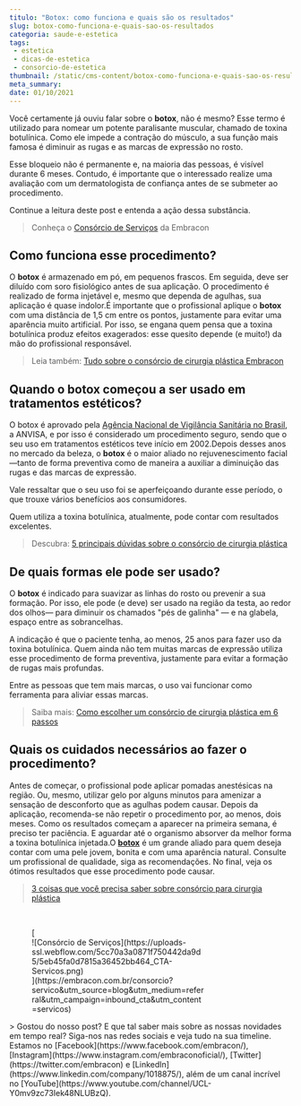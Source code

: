 ```yaml
---
titulo: "Botox: como funciona e quais são os resultados"
slug: botox-como-funciona-e-quais-sao-os-resultados
categoria: saude-e-estetica
tags:
 - estetica
 - dicas-de-estetica
 - consorcio-de-estetica
thumbnail: /static/cms-content/botox-como-funciona-e-quais-sao-os-resultados.jpeg
meta_summary: 
date: 01/10/2021
---
```

Você certamente já ouviu falar sobre o **botox**, não é mesmo? Esse termo é utilizado para nomear um potente paralisante muscular, chamado de toxina botulínica. Como ele impede a contração do músculo, a sua função mais famosa é diminuir as rugas e as marcas de expressão no rosto.

Esse bloqueio não é permanente e, na maioria das pessoas, é visível durante 6 meses. Contudo, é importante que o interessado realize uma avaliação com um dermatologista de confiança antes de se submeter ao procedimento.

Continue a leitura deste post e entenda a ação dessa substância.

> Conheça o [Consórcio de Serviços](https://www.embracon.com.br/consorcio-servicos) da Embracon

Como funciona esse procedimento?
--------------------------------

O **botox** é armazenado em pó, em pequenos frascos. Em seguida, deve ser diluído com soro fisiológico antes de sua aplicação. O procedimento é realizado de forma injetável e, mesmo que dependa de agulhas, sua aplicação é quase indolor.É importante que o profissional aplique o **botox** com uma distância de 1,5 cm entre os pontos, justamente para evitar uma aparência muito artificial. Por isso, se engana quem pensa que a toxina botulínica produz efeitos exagerados: esse quesito depende (e muito!) da mão do profissional responsável.

> Leia também: [Tudo sobre o consórcio de cirurgia plástica Embracon](https://www.embracon.com.br/blog/tudo-sobre-o-consorcio-de-cirurgia-plastica-embracon)

Quando o botox começou a ser usado em tratamentos estéticos?
------------------------------------------------------------

O botox é aprovado pela [Agência Nacional de Vigilância Sanitária no Brasil](https://www.smerp.com.br/anvisa/?ac=prodDetail&anvisaId=101470045), a ANVISA, e por isso é considerado um procedimento seguro, sendo que o seu uso em tratamentos estéticos teve início em 2002.Depois desses anos no mercado da beleza, o **botox** é o maior aliado no rejuvenescimento facial—tanto de forma preventiva como de maneira a auxiliar a diminuição das rugas e das marcas de expressão.

Vale ressaltar que o seu uso foi se aperfeiçoando durante esse período, o que trouxe vários benefícios aos consumidores.

Quem utiliza a toxina botulínica, atualmente, pode contar com resultados excelentes.

> Descubra: [5 principais dúvidas sobre o consórcio de cirurgia plástica](https://www.embracon.com.br/blog/5-duvidas-sobre-o-consorcio-de-cirurgia)

De quais formas ele pode ser usado?
-----------------------------------

O **botox** é indicado para suavizar as linhas do rosto ou prevenir a sua formação. Por isso, ele pode (e deve) ser usado na região da testa, ao redor dos olhos— para diminuir os chamados "pés de galinha" — e na glabela, espaço entre as sobrancelhas.

A indicação é que o paciente tenha, ao menos, 25 anos para fazer uso da toxina botulínica. Quem ainda não tem muitas marcas de expressão utiliza esse procedimento de forma preventiva, justamente para evitar a formação de rugas mais profundas.

Entre as pessoas que tem mais marcas, o uso vai funcionar como ferramenta para aliviar essas marcas.

> Saiba mais: [Como escolher um consórcio de cirurgia plástica em 6 passos](https://www.embracon.com.br/blog/como-escolher-um-consorcio-de-cirurgia-plastica-em-6-passos)

Quais os cuidados necessários ao fazer o procedimento?
------------------------------------------------------

Antes de começar, o profissional pode aplicar pomadas anestésicas na região. Ou, mesmo, utilizar gelo por alguns minutos para amenizar a sensação de desconforto que as agulhas podem causar. Depois da aplicação, recomenda-se não repetir o procedimento por, ao menos, dois meses. Como os resultados começam a aparecer na primeira semana, é preciso ter paciência. E aguardar até o organismo absorver da melhor forma a toxina botulínica injetada.O [**botox**](https://www.embracon.com.br/blog/o-que-eu-preciso-saber-sobre-o-uso-do-botox-para-correcao-de-sorriso) é um grande aliado para quem deseja contar com uma pele jovem, bonita e com uma aparência natural. Consulte um profissional de qualidade, siga as recomendações. No final, veja os ótimos resultados que esse procedimento pode causar.

> [3 coisas que você precisa saber sobre consórcio para cirurgia plástica](https://www.embracon.com.br/blog/3-coisas-que-voce-precisa-saber-sobre-o-consorcio-para-cirurgia-plastica)

‍

<figure class="w-richtext-figure-type-image w-richtext-align-center" style="max-width:310px">[<div>![Consórcio de Serviços](https://uploads-ssl.webflow.com/5cc70a3a0871f750442da9d5/5eb45fa0d7815a36452bb464_CTA-Servicos.png)</div>](https://embracon.com.br/consorcio?servico&utm_source=blog&utm_medium=referral&utm_campaign=inbound_cta&utm_content=servicos)</figure>> Gostou do nosso post? E que tal saber mais sobre as nossas novidades em tempo real? Siga-nos nas redes sociais e veja tudo na sua timeline. Estamos no [Facebook](https://www.facebook.com/embracon/), [Instagram](https://www.instagram.com/embraconoficial/), [Twitter](https://twitter.com/embracon) e [LinkedIn](https://www.linkedin.com/company/1018875/), além de um canal incrível no [YouTube](https://www.youtube.com/channel/UCL-Y0mv9zc73Iek48NLUBzQ).
